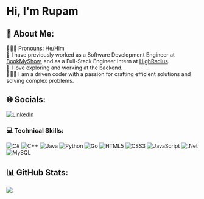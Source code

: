 # Hi, I'm Rupam

## 💫 About Me:
👩🏻‍💻 Pronouns: He/Him <br>
💼 I have previously worked as a Software Development Engineer at [BookMyShow](https://in.bookmyshow.com/), and as a Full-Stack Engineer Intern at [HighRadius](https://www.highradius.com/). <br>
🧭 I love exploring and working at the backend. <br>
👩🏻‍💻 I am a driven coder with a passion for crafting efficient solutions and solving complex problems. <br>
<!--📋-->

## 🌐 Socials:
[![LinkedIn](https://img.shields.io/badge/LinkedIn-%230077B5.svg?logo=linkedin&logoColor=white)](https://www.linkedin.com/in/rupam-dutta-886875176/) 

### 💻 Technical Skills: <br>
![C#](https://img.shields.io/badge/c%23-%23239120.svg?style=for-the-badge&logo=csharp&logoColor=white) ![C++](https://img.shields.io/badge/c++-%2300599C.svg?style=for-the-badge&logo=c%2B%2B&logoColor=white) ![Java](https://img.shields.io/badge/java-%23ED8B00.svg?style=for-the-badge&logo=openjdk&logoColor=white) ![Python](https://img.shields.io/badge/python-3670A0?style=for-the-badge&logo=python&logoColor=ffdd54) ![Go](https://img.shields.io/badge/go-%2300ADD8.svg?style=for-the-badge&logo=go&logoColor=white) ![HTML5](https://img.shields.io/badge/html5-%23E34F26.svg?style=for-the-badge&logo=html5&logoColor=white) ![CSS3](https://img.shields.io/badge/css3-%231572B6.svg?style=for-the-badge&logo=css3&logoColor=white) ![JavaScript](https://img.shields.io/badge/javascript-3670A0?style=for-the-badge&logo=javascript&logoColor=white) ![.Net](https://img.shields.io/badge/.NET-5C2D91?style=for-the-badge&logo=.net&logoColor=white) ![MySQL](https://img.shields.io/badge/mysql-4479A1.svg?style=for-the-badge&logo=mysql&logoColor=white)

## 📊 GitHub Stats:
![](https://github-readme-stats.vercel.app/api?username=dtrup00&theme=algolia&hide_border=false&include_all_commits=false&count_private=false)<br/>
<!--![](https://github-readme-streak-stats.herokuapp.com/?user=dtrup00&theme=algolia&hide_border=false)<br/>-->
<!--![](https://github-readme-stats.vercel.app/api/top-langs/?username=dtrup00&theme=algolia&hide_border=false&include_all_commits=false&count_private=false&layout=compact)-->
